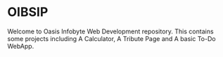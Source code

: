 # OIBSIP
Welcome to Oasis Infobyte Web Development repository. This contains some projects including A Calculator, A Tribute Page and  A basic To-Do WebApp.
